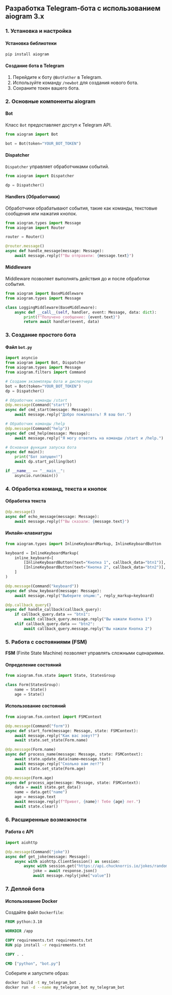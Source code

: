 ## Разработка Telegram-бота с использованием aiogram 3.x

### 1. Установка и настройка

#### Установка библиотеки

```bash
pip install aiogram
```

#### Создание бота в Telegram

1. Перейдите к боту `@BotFather` в Telegram.
2. Используйте команду `/newbot` для создания нового бота.
3. Сохраните токен вашего бота.

### 2. Основные компоненты aiogram

#### **Bot**

Класс `Bot` предоставляет доступ к Telegram API.

```python
from aiogram import Bot

bot = Bot(token="YOUR_BOT_TOKEN")
```

#### **Dispatcher**

`Dispatcher` управляет обработчиками событий.

```python
from aiogram import Dispatcher

dp = Dispatcher()
```

#### **Handlers (Обработчики)**

Обработчики обрабатывают события, такие как команды, текстовые сообщения или нажатия кнопок.

```python
from aiogram.types import Message
from aiogram import Router

router = Router()

@router.message()
async def handle_message(message: Message):
    await message.reply(f"Вы отправили: {message.text}")
```

#### **Middleware**

Middleware позволяет выполнять действия до и после обработки события.

```python
from aiogram import BaseMiddleware
from aiogram.types import Message

class LoggingMiddleware(BaseMiddleware):
    async def __call__(self, handler, event: Message, data: dict):
        print(f"Получено сообщение: {event.text}")
        return await handler(event, data)
```

### 3. Создание простого бота

#### Файл `bot.py`

```python
import asyncio
from aiogram import Bot, Dispatcher
from aiogram.types import Message
from aiogram.filters import Command

# Создаем экземпляры бота и диспетчера
bot = Bot(token="YOUR_BOT_TOKEN")
dp = Dispatcher()

# Обработчик команды /start
@dp.message(Command("start"))
async def cmd_start(message: Message):
    await message.reply("Добро пожаловать! Я ваш бот.")

# Обработчик команды /help
@dp.message(Command("help"))
async def cmd_help(message: Message):
    await message.reply("Я могу ответить на команды /start и /help.")

# Основная функция запуска бота
async def main():
    print("Бот запущен!")
    await dp.start_polling(bot)

if __name__ == "__main__":
    asyncio.run(main())
```


### 4. Обработка команд, текста и кнопок

#### Обработка текста

```python
@dp.message()
async def echo_message(message: Message):
    await message.reply(f"Вы сказали: {message.text}")
```

#### Инлайн-клавиатуры

```python
from aiogram.types import InlineKeyboardMarkup, InlineKeyboardButton

keyboard = InlineKeyboardMarkup(
    inline_keyboard=[
        [InlineKeyboardButton(text="Кнопка 1", callback_data="btn1")],
        [InlineKeyboardButton(text="Кнопка 2", callback_data="btn2")],
    ]
)

@dp.message(Command("keyboard"))
async def show_keyboard(message: Message):
    await message.reply("Выберите опцию:", reply_markup=keyboard)

@dp.callback_query()
async def handle_callback(callback_query):
    if callback_query.data == "btn1":
        await callback_query.message.reply("Вы нажали Кнопка 1")
    elif callback_query.data == "btn2":
        await callback_query.message.reply("Вы нажали Кнопка 2")
```

### 5. Работа с состояниями (FSM)

**FSM** (Finite State Machine) позволяет управлять сложными сценариями.

#### Определение состояний

```python
from aiogram.fsm.state import State, StatesGroup

class Form(StatesGroup):
    name = State()
    age = State()
```

#### Использование состояний

```python
from aiogram.fsm.context import FSMContext

@dp.message(Command("form"))
async def start_form(message: Message, state: FSMContext):
    await message.reply("Как вас зовут?")
    await state.set_state(Form.name)

@dp.message(Form.name)
async def process_name(message: Message, state: FSMContext):
    await state.update_data(name=message.text)
    await message.reply("Сколько вам лет?")
    await state.set_state(Form.age)

@dp.message(Form.age)
async def process_age(message: Message, state: FSMContext):
    data = await state.get_data()
    name = data.get("name")
    age = message.text
    await message.reply(f"Привет, {name}! Тебе {age} лет.")
    await state.clear()
```

### 6. Расширенные возможности

#### Работа с API

```python
import aiohttp

@dp.message(Command("joke"))
async def get_joke(message: Message):
    async with aiohttp.ClientSession() as session:
        async with session.get("https://api.chucknorris.io/jokes/random") as response:
            joke = await response.json()
            await message.reply(joke["value"])
```

### 7. Деплой бота

#### Использование Docker

Создайте файл `Dockerfile`:

```dockerfile
FROM python:3.10

WORKDIR /app

COPY requirements.txt requirements.txt
RUN pip install -r requirements.txt

COPY . .

CMD ["python", "bot.py"]
```

Соберите и запустите образ:

```bash
docker build -t my_telegram_bot .
docker run -d --name my_telegram_bot my_telegram_bot
```
